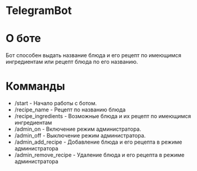 # TelegramBot
# О боте
Бот способен выдать название блюда и его рецепт по имеющимся ингредиентам или рецепт блюда по его названию.

# Комманды
+ /start - Начало работы с ботом.
+ /recipe_name - Рецепт по названию блюда
+ /recipe_ingredients - Возможные блюда и их рецепт по имеющимся ингредиентам
+ /admin_on - Включение режим администратора.
+ /admin_off - Выключение режим администратора.
+ /admin_add_recipe - Добавление блюда и его рецепта в режиме администратора
+ /admin_remove_recipe - Удаление блюда и его рецепта в режиме администратора
